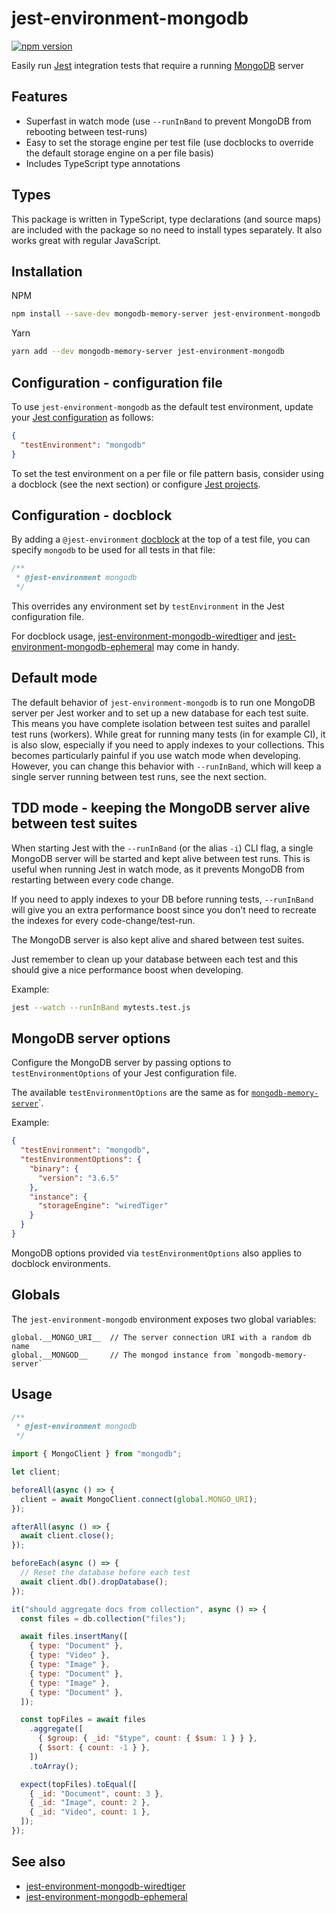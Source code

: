 # jest-environment-mongodb

[![npm version](https://badge.fury.io/js/jest-environment-mongodb.svg)](https://badge.fury.io/js/jest-environment-mongodb)

Easily run [Jest](https://jestjs.io/) integration tests that require a running
[MongoDB](https://www.mongodb.com/) server

## Features

- Superfast in watch mode (use `--runInBand` to prevent MongoDB from rebooting
  between test-runs)
- Easy to set the storage engine per test file (use docblocks to override the
  default storage engine on a per file basis)
- Includes TypeScript type annotations

## Types

This package is written in TypeScript, type declarations (and source maps) are
included with the package so no need to install types separately. It also works
great with regular JavaScript.

## Installation

NPM

```sh
npm install --save-dev mongodb-memory-server jest-environment-mongodb
```

Yarn

```sh
yarn add --dev mongodb-memory-server jest-environment-mongodb
```

## Configuration - configuration file

To use `jest-environment-mongodb` as the default test environment, update your
[Jest configuration](https://jestjs.io/docs/en/configuration) as follows:

```json
{
  "testEnvironment": "mongodb"
}
```

To set the test environment on a per file or file pattern basis, consider using
a docblock (see the next section) or configure
[Jest projects](https://jestjs.io/docs/en/configuration#projects-array-string-projectconfig).

## Configuration - docblock

By adding a `@jest-environment`
[docblock](https://jestjs.io/docs/en/configuration#testenvironment-string) at
the top of a test file, you can specify `mongodb` to be used for all tests in
that file:

```js
/**
 * @jest-environment mongodb
 */
```

This overrides any environment set by `testEnvironment` in the Jest
configuration file.

For docblock usage,
[jest-environment-mongodb-wiredtiger](https://www.npmjs.com/package/jest-environment-mongodb-wiredtiger)
and
[jest-environment-mongodb-ephemeral](https://www.npmjs.com/package/jest-environment-mongodb-ephemeral)
may come in handy.

## Default mode

The default behavior of `jest-environment-mongodb` is to run one MongoDB server
per Jest worker and to set up a new database for each test suite. This means you
have complete isolation between test suites and parallel test runs (workers).
While great for running many tests (in for example CI), it is also slow,
especially if you need to apply indexes to your collections. This becomes
particularly painful if you use watch mode when developing. However, you can
change this behavior with `--runInBand`, which will keep a single server running
between test runs, see the next section.

## TDD mode - keeping the MongoDB server alive between test suites

When starting Jest with the `--runInBand` (or the alias `-i`) CLI flag, a single
MongoDB server will be started and kept alive between test runs. This is useful
when running Jest in watch mode, as it prevents MongoDB from restarting between
every code change.

If you need to apply indexes to your DB before running tests, `--runInBand` will
give you an extra performance boost since you don't need to recreate the indexes
for every code-change/test-run.

The MongoDB server is also kept alive and shared between test suites.

Just remember to clean up your database between each test and this should give a
nice performance boost when developing.

Example:

```sh
jest --watch --runInBand mytests.test.js
```

## MongoDB server options

Configure the MongoDB server by passing options to `testEnvironmentOptions` of
your Jest configuration file.

The available `testEnvironmentOptions` are the same as for [`mongodb-memory-server`](https://www.npmjs.com/package/mongodb-memory-server)`.

Example:

```json
{
  "testEnvironment": "mongodb",
  "testEnvironmentOptions": {
    "binary": {
      "version": "3.6.5"
    },
    "instance": {
      "storageEngine": "wiredTiger"
    }
  }
}
```

MongoDB options provided via `testEnvironmentOptions` also applies to docblock
environments.

## Globals

The `jest-environment-mongodb` environment exposes two global variables:

```
global.__MONGO_URI__  // The server connection URI with a random db name
global.__MONGOD__     // The mongod instance from `mongodb-memory-server`
```

## Usage

```js
/**
 * @jest-environment mongodb
 */

import { MongoClient } from "mongodb";

let client;

beforeAll(async () => {
  client = await MongoClient.connect(global.MONGO_URI);
});

afterAll(async () => {
  await client.close();
});

beforeEach(async () => {
  // Reset the database before each test
  await client.db().dropDatabase();
});

it("should aggregate docs from collection", async () => {
  const files = db.collection("files");

  await files.insertMany([
    { type: "Document" },
    { type: "Video" },
    { type: "Image" },
    { type: "Document" },
    { type: "Image" },
    { type: "Document" },
  ]);

  const topFiles = await files
    .aggregate([
      { $group: { _id: "$type", count: { $sum: 1 } } },
      { $sort: { count: -1 } },
    ])
    .toArray();

  expect(topFiles).toEqual([
    { _id: "Document", count: 3 },
    { _id: "Image", count: 2 },
    { _id: "Video", count: 1 },
  ]);
});
```

## See also

- [jest-environment-mongodb-wiredtiger](https://www.npmjs.com/package/jest-environment-mongodb-wiredtiger)
- [jest-environment-mongodb-ephemeral](https://www.npmjs.com/package/jest-environment-mongodb-ephemeral)
